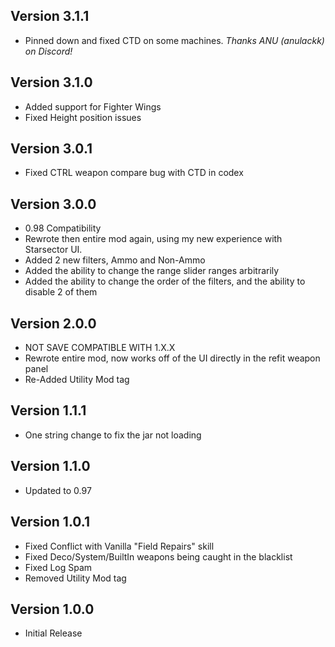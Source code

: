 ## Version 3.1.1
- Pinned down and fixed CTD on some machines. *Thanks ANU (anulackk) on Discord!*

## Version 3.1.0
- Added support for Fighter Wings
- Fixed Height position issues

## Version 3.0.1
- Fixed CTRL weapon compare bug with CTD in codex 

## Version 3.0.0
- 0.98 Compatibility
- Rewrote then entire mod again, using my new experience with Starsector UI.
- Added 2 new filters, Ammo and Non-Ammo
- Added the ability to change the range slider ranges arbitrarily
- Added the ability to change the order of the filters, and the ability to disable 2 of them

## Version 2.0.0
- NOT SAVE COMPATIBLE WITH 1.X.X
- Rewrote entire mod, now works off of the UI directly in the refit weapon panel
- Re-Added Utility Mod tag

## Version 1.1.1
- One string change to fix the jar not loading

## Version 1.1.0
- Updated to 0.97

## Version 1.0.1
- Fixed Conflict with Vanilla "Field Repairs" skill
- Fixed Deco/System/BuiltIn weapons being caught in the blacklist
- Fixed Log Spam
- Removed Utility Mod tag

## Version 1.0.0
- Initial Release
